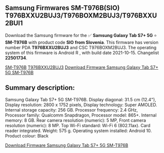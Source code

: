 <h2>Samsung Firmwares SM-T976B(SIO) T976BXXU2BUJ3/T976BOXM2BUJ3/T976BXXU2BUI1</h2>
Download the Samsung firmware for the ✅ <strong>Samsung Galaxy Tab S7+ 5G </strong> ⭐ <strong>SM-T976B</strong> with product code <strong>SIO</strong> <strong> from Slovenia</strong>. This firmware has version number PDA <strong>T976BXXU2BUJ3</strong> and CSC T976BOXM2BUJ3. The operating system of this firmware is Android R , with build date 2021-10-15. Changelist <strong>22501734</strong>.


[SM-T976B](https://samfirm.shop/samsung/model/SM-T976B)
[T976BXXU2BUJ3](https://samfirm.shop/samsung/pda/T976BXXU2BUJ3)
[Download Firmware Samsung Galaxy Tab S7+ 5G SM-T976B](https://samfirm.shop/samsung/firmware/465569)
<h2>Summary description:</h2>
<p>Samsung Galaxy Tab S7+ 5G SM-T976B. Display diagonal: 31.5 cm (12.4"), Display resolution: 2800 x 1752 pixels, Display technology: Super AMOLED. Internal storage capacity: 256 GB. Processor frequency: 2.4 GHz, Processor family: Qualcomm Snapdragon, Processor model: 865+. Internal memory: 8 GB. Rear camera resolution (numeric): 5 MP, Front camera resolution (numeric): 8 MP. Top Wi-Fi standard: Wi-Fi 6 (802.11ax). Card reader integrated. Weight: 575 g. Operating system installed: Android 10. Product colour: Black</p>


[Download Firmware Samsung Galaxy Tab S7+ 5G SM-T976B](https://samfirm.shop/samsung/firmware/465569)
